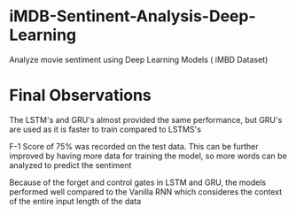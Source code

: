 # iMDB-Sentinent-Analysis-Deep-Learning
Analyze movie sentiment using Deep Learning Models ( iMBD Dataset)


# Final Observations
The LSTM's and GRU's almost provided the same performance, but GRU's are used as it is faster to train compared to LSTMS's

F-1 Score of 75% was recorded on the test data. This can be further improved by having more data for training the model, so more words can be analyzed to predict the sentiment

Because of the forget and control gates in LSTM and GRU, the models performed well compared to the Vanilla RNN which consideres the context of the entire input length of the data
